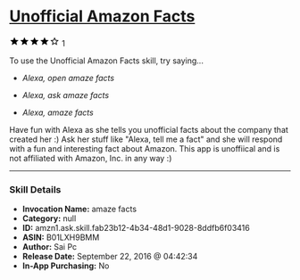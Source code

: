 # [Unofficial Amazon Facts](http://alexa.amazon.com/#skills/amzn1.ask.skill.fab23b12-4b34-48d1-9028-8ddfb6f03416)
![4 stars](../../images/ic_star_black_18dp_1x.png)![4 stars](../../images/ic_star_black_18dp_1x.png)![4 stars](../../images/ic_star_black_18dp_1x.png)![4 stars](../../images/ic_star_black_18dp_1x.png)![4 stars](../../images/ic_star_border_black_18dp_1x.png) 1

To use the Unofficial Amazon Facts skill, try saying...

* *Alexa, open amaze facts*

* *Alexa, ask amaze facts*

* *Alexa, amaze facts*

Have fun with Alexa as she tells you unofficial facts about the company that created her :) Ask her stuff like "Alexa, tell me a fact" and she will respond with a fun and interesting fact about Amazon. This app is unoffiical and is not affiliated with Amazon, Inc. in any way :)

***

### Skill Details

* **Invocation Name:** amaze facts
* **Category:** null
* **ID:** amzn1.ask.skill.fab23b12-4b34-48d1-9028-8ddfb6f03416
* **ASIN:** B01LXH9BMM
* **Author:** Sai Pc
* **Release Date:** September 22, 2016 @ 04:42:34
* **In-App Purchasing:** No
